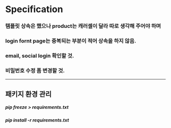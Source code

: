 # Specification

### 템플릿 상속은 했으나 product는 캐러셀이 달라 따로 생각해 주어야 하며

### login fornt page는  중복되는 부분이 적어 상속을 하지 않음.

### email, social login 확인할 것.

### 비밀번호 수정 폼 변경할 것.
* * *
## 패키지 환경 관리

##### pip freeze > requirements.txt

##### pip install -r requirements.txt